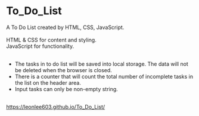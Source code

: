 # To_Do_List
A To Do List created by HTML, CSS, JavaScript.<br><br>
HTML & CSS for content and styling.<br>
JavaScript for functionality.<br><br>
- The tasks in to do list will be saved into local storage. The data will not be deleted when the browser is closed.<br>
- There is a counter that will count the total number of incomplete tasks in the list on the header area.<br>
- Input tasks can only be non-empty string.<br><br>

https://leonlee603.github.io/To_Do_List/
